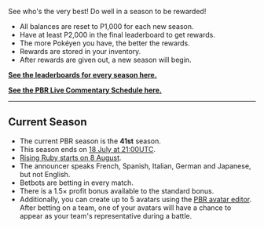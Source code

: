 See who's the very best! Do well in a season to be rewarded!

* All balances are reset to P1,000 for each new season.
* Have at least P2,000 in the final leaderboard to get rewards.
* The more Pokéyen you have, the better the rewards.
* Rewards are stored in your inventory.
* After rewards are given out, a new season will begin.

[**See the leaderboards for every season here.**](https://twitchplayspokemon.tv/leaderboard)

[**See the PBR Live Commentary Schedule here.**](https://calendar.google.com/calendar/r?cid=Z2prZzl1bHE4anFjaG5hZmJpNTR1bnVxa3NAZ3JvdXAuY2FsZW5kYXIuZ29vZ2xlLmNvbQ)
*****
## Current Season

* The current PBR season is the **41st** season.
* This season ends on [18 July at 21:00UTC](https://www.timeanddate.com/countdown/generic?iso=20200718T21&p0=1440&msg=Season%2041%20end&font=cursive&csz=1).
* [Rising Ruby starts on 8 August](https://www.timeanddate.com/countdown/generic?iso=20200808T21&p0=1440&msg=Season%2041%20end&font=cursive&csz=1).
* The announcer speaks French, Spanish, Italian, German and Japanese, but not English.
* Betbots are betting in every match.
* There is a 1.5× profit bonus available to the standard bonus.
* Additionally, you can create up to 5 avatars using the [PBR avatar editor](https://twitchplayspokemon.tv/avatars). After betting on a team, one of your avatars will have a chance to appear as your team's representative during a battle.